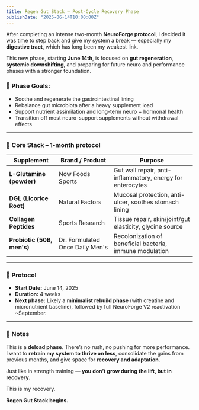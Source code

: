 ```yaml
---
title: Regen Gut Stack – Post-Cycle Recovery Phase
publishDate: "2025-06-14T10:00:00Z"
---
```


After completing an intense two-month **NeuroForge protocol**, I decided it was time to step back and give my system a break — especially my **digestive tract**, which has long been my weakest link.

This new phase, starting **June 14th**, is focused on **gut regeneration**, **systemic downshifting**, and preparing for future neuro and performance phases with a stronger foundation.

### 🧭 Phase Goals:
- Soothe and regenerate the gastrointestinal lining
- Rebalance gut microbiota after a heavy supplement load
- Support nutrient assimilation and long-term neuro + hormonal health
- Transition off most neuro-support supplements without withdrawal effects

---

### 🧱 Core Stack – 1-month protocol

| Supplement | Brand / Product | Purpose |
|------------|------------------|---------|
| **L-Glutamine (powder)** | Now Foods Sports | Gut wall repair, anti-inflammatory, energy for enterocytes |
| **DGL (Licorice Root)** | Natural Factors | Mucosal protection, anti-ulcer, soothes stomach lining |
| **Collagen Peptides** | Sports Research | Tissue repair, skin/joint/gut elasticity, glycine source |
| **Probiotic (50B, men's)** | Dr. Formulated Once Daily Men's | Recolonization of beneficial bacteria, immune modulation |

---

### 📆 Protocol

- **Start Date:** June 14, 2025
- **Duration:** 4 weeks
- **Next phase:** Likely a **minimalist rebuild phase** (with creatine and micronutrient baseline), followed by full NeuroForge V2 reactivation ~September.

---

### 🧘 Notes

This is a **deload phase**. There’s no rush, no pushing for more performance.  
I want to **retrain my system to thrive on less**, consolidate the gains from previous months, and give space for **recovery and adaptation**.

Just like in strength training — **you don’t grow during the lift, but in recovery.**

This is my recovery.

**Regen Gut Stack begins.**

